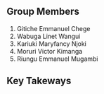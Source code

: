 ## Group Members
1. Gitiche Emmanuel Chege
2. Wabuga Linet Wangui
3. Kariuki Maryfancy Njoki
4. Moruri Victor Kimanga
5. Riungu Emmanuel Mugambi



## Key Takeways
